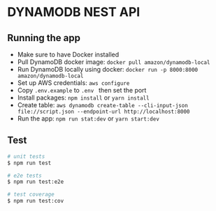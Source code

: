 # DYNAMODB NEST API

## Running the app

- Make sure to have Docker installed
- Pull DynamoDB docker image: `docker pull amazon/dynamodb-local`
- Run DynamoDB locally using docker: `docker run -p 8000:8000 amazon/dynamodb-local`
- Set up AWS credentials: `aws configure`
- Copy `.env.example` to `.env ` then set the port
- Install packages: `npm install` or `yarn install`
- Create table: `aws dynamodb create-table --cli-input-json file://script.json --endpoint-url http://localhost:8000`
- Run the app: `npm run stat:dev` or `yarn start:dev`

## Test

```bash
# unit tests
$ npm run test

# e2e tests
$ npm run test:e2e

# test coverage
$ npm run test:cov
```
